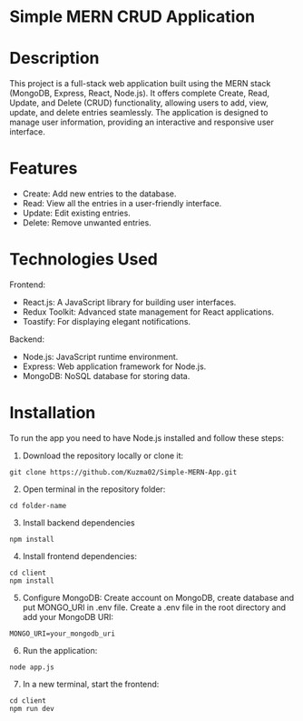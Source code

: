 # Simple MERN CRUD Application

# Description
This project is a full-stack web application built using the MERN stack (MongoDB, Express, React, Node.js). It offers complete Create, Read, Update, and Delete (CRUD) functionality, allowing users to add, view, update, and delete entries seamlessly. The application is 
designed to manage user information, providing an interactive and responsive user interface.

# Features
- Create: Add new entries to the database.
- Read: View all the entries in a user-friendly interface.
- Update: Edit existing entries.
- Delete: Remove unwanted entries.

# Technologies Used
Frontend:
- React.js: A JavaScript library for building user interfaces.
- Redux Toolkit: Advanced state management for React applications.
- Toastify: For displaying elegant notifications.

Backend:
- Node.js: JavaScript runtime environment.
- Express: Web application framework for Node.js.
- MongoDB: NoSQL database for storing data.

# Installation
To run the app you need to have Node.js installed and follow these steps:
1. Download the repository locally or clone it:


```
git clone https://github.com/Kuzma02/Simple-MERN-App.git
```

2. Open terminal in the repository folder:

```
cd folder-name
```

3. Install backend dependencies

```
npm install
```

4. Install frontend dependencies:

```
cd client
npm install
```

5. Configure MongoDB:
Create account on MongoDB, create database and put MONGO_URI in .env file.
Create a .env file in the root directory and add your MongoDB URI:

```
MONGO_URI=your_mongodb_uri
```

6. Run the application:

```
node app.js
```

7. In a new terminal, start the frontend:

```
cd client
npm run dev
```
